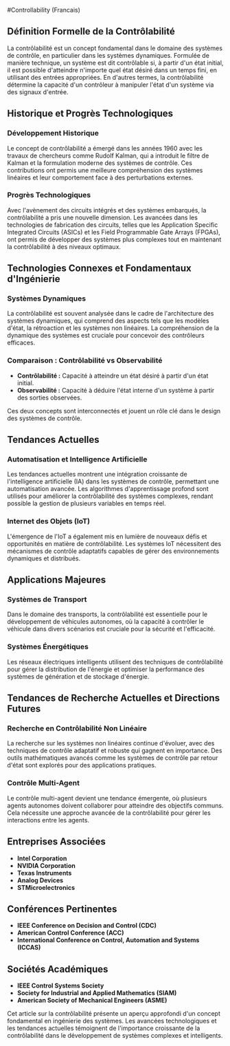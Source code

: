 #Controllability (Francais)

## Définition Formelle de la Contrôlabilité

La contrôlabilité est un concept fondamental dans le domaine des systèmes de contrôle, en particulier dans les systèmes dynamiques. Formulée de manière technique, un système est dit contrôlable si, à partir d'un état initial, il est possible d'atteindre n'importe quel état désiré dans un temps fini, en utilisant des entrées appropriées. En d'autres termes, la contrôlabilité détermine la capacité d'un contrôleur à manipuler l'état d'un système via des signaux d'entrée.

## Historique et Progrès Technologiques

### Développement Historique

Le concept de contrôlabilité a émergé dans les années 1960 avec les travaux de chercheurs comme Rudolf Kalman, qui a introduit le filtre de Kalman et la formulation moderne des systèmes de contrôle. Ces contributions ont permis une meilleure compréhension des systèmes linéaires et leur comportement face à des perturbations externes.

### Progrès Technologiques

Avec l'avènement des circuits intégrés et des systèmes embarqués, la contrôlabilité a pris une nouvelle dimension. Les avancées dans les technologies de fabrication des circuits, telles que les Application Specific Integrated Circuits (ASICs) et les Field Programmable Gate Arrays (FPGAs), ont permis de développer des systèmes plus complexes tout en maintenant la contrôlabilité à des niveaux optimaux.

## Technologies Connexes et Fondamentaux d'Ingénierie

### Systèmes Dynamiques

La contrôlabilité est souvent analysée dans le cadre de l'architecture des systèmes dynamiques, qui comprend des aspects tels que les modèles d'état, la rétroaction et les systèmes non linéaires. La compréhension de la dynamique des systèmes est cruciale pour concevoir des contrôleurs efficaces.

### Comparaison : Contrôlabilité vs Observabilité

- **Contrôlabilité :** Capacité à atteindre un état désiré à partir d'un état initial.
- **Observabilité :** Capacité à déduire l'état interne d'un système à partir des sorties observées.

Ces deux concepts sont interconnectés et jouent un rôle clé dans le design des systèmes de contrôle.

## Tendances Actuelles

### Automatisation et Intelligence Artificielle

Les tendances actuelles montrent une intégration croissante de l'intelligence artificielle (IA) dans les systèmes de contrôle, permettant une automatisation avancée. Les algorithmes d'apprentissage profond sont utilisés pour améliorer la contrôlabilité des systèmes complexes, rendant possible la gestion de plusieurs variables en temps réel.

### Internet des Objets (IoT)

L'émergence de l'IoT a également mis en lumière de nouveaux défis et opportunités en matière de contrôlabilité. Les systèmes IoT nécessitent des mécanismes de contrôle adaptatifs capables de gérer des environnements dynamiques et distribués.

## Applications Majeures

### Systèmes de Transport

Dans le domaine des transports, la contrôlabilité est essentielle pour le développement de véhicules autonomes, où la capacité à contrôler le véhicule dans divers scénarios est cruciale pour la sécurité et l'efficacité.

### Systèmes Énergétiques

Les réseaux électriques intelligents utilisent des techniques de contrôlabilité pour gérer la distribution de l'énergie et optimiser la performance des systèmes de génération et de stockage d'énergie.

## Tendances de Recherche Actuelles et Directions Futures

### Recherche en Contrôlabilité Non Linéaire

La recherche sur les systèmes non linéaires continue d'évoluer, avec des techniques de contrôle adaptatif et robuste qui gagnent en importance. Des outils mathématiques avancés comme les systèmes de contrôle par retour d'état sont explorés pour des applications pratiques.

### Contrôle Multi-Agent

Le contrôle multi-agent devient une tendance émergente, où plusieurs agents autonomes doivent collaborer pour atteindre des objectifs communs. Cela nécessite une approche avancée de la contrôlabilité pour gérer les interactions entre les agents.

## Entreprises Associées

- **Intel Corporation**
- **NVIDIA Corporation**
- **Texas Instruments**
- **Analog Devices**
- **STMicroelectronics**

## Conférences Pertinentes

- **IEEE Conference on Decision and Control (CDC)**
- **American Control Conference (ACC)**
- **International Conference on Control, Automation and Systems (ICCAS)**

## Sociétés Académiques

- **IEEE Control Systems Society**
- **Society for Industrial and Applied Mathematics (SIAM)**
- **American Society of Mechanical Engineers (ASME)**

Cet article sur la contrôlabilité présente un aperçu approfondi d'un concept fondamental en ingénierie des systèmes. Les avancées technologiques et les tendances actuelles témoignent de l'importance croissante de la contrôlabilité dans le développement de systèmes complexes et intelligents.